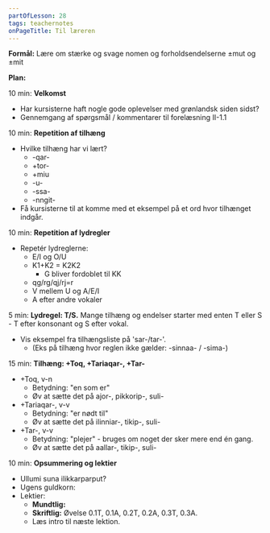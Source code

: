 ```yaml
---
partOfLesson: 28
tags: teachernotes
onPageTitle: Til læreren
---
```

**Formål:** Lære om stærke og svage nomen og forholdsendelserne ±mut og ±mit

**Plan:**

10 min: **Velkomst**

- Har kursisterne haft nogle gode oplevelser med grønlandsk siden sidst?
- Gennemgang af spørgsmål / kommentarer til forelæsning II-1.1

10 min: **Repetition af tilhæng**

- Hvilke tilhæng har vi lært?
    - -qar-
    - +tor-
    - +miu
    - -u-
    - -ssa-
    - -nngit-
- Få kursisterne til at komme med et eksempel på et ord hvor tilhænget indgår.

10 min: **Repetition af lydregler**

- Repetér lydreglerne:
    - E/I og O/U
    - K1+K2 = K2K2
        - G bliver fordoblet til KK
    - qg/rg/qj/rj=r
    - V mellem U og A/E/I
    - A efter andre vokaler

5 min: **Lydregel: T/S.** Mange tilhæng og endelser starter med enten T eller S - T efter konsonant og S efter vokal.

- Vis eksempel fra tilhængsliste på 'sar-/tar-'.
    - (Eks på tilhæng hvor reglen ikke gælder: -sinnaa- / -sima-)
    
15 min: **Tilhæng: +Toq, +Tariaqar-, +Tar-**
-   +Toq, v-n
    - Betydning: "en som er"
    - Øv at sætte det på ajor-, pikkorip-, suli-
-   +Tariaqar-, v-v
    - Betydning: "er nødt til"
    - Øv at sætte det på ilinniar-, tikip-, suli-
-   +Tar-, v-v
    - Betydning: "plejer" - bruges om noget der sker mere end én gang.
    - Øv at sætte det på aallar-, tikip-, suli-

10 min: **Opsummering og lektier**

- Ullumi suna ilikkarparput?
- Ugens guldkorn: 
- Lektier:
    - **Mundtlig:** 
    - **Skriftlig:** Øvelse 0.1T, 0.1A, 0.2T, 0.2A, 0.3T, 0.3A.
    - Læs intro til næste lektion.
